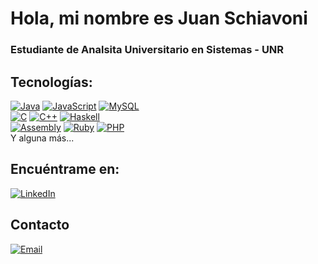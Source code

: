 # Hola, mi nombre es Juan Schiavoni
### Estudiante de Analsita Universitario en Sistemas - UNR

## Tecnologías:
[![Java](https://img.shields.io/badge/Java-007396?style=for-the-badge&logo=java&logoColor=white&labelColor=101010)]()
[![JavaScript](https://img.shields.io/badge/JavaScript-F7DF1E?style=for-the-badge&logo=javascript&logoColor=white&labelColor=101010)]()
[![MySQL](https://img.shields.io/badge/MySQL-4479A1?style=for-the-badge&logo=mysql&logoColor=white&labelColor=101010)]()
</br>
[![C](https://img.shields.io/badge/C-232F3E?style=for-the-badge&logo=C&logoColor=white&labelColor=101010)]()
[![C++](https://img.shields.io/badge/C%2B%2B-47A248?style=for-the-badge&logo=C%2B%2B&logoColor=white&labelColor=101010)]()
[![Haskell](https://img.shields.io/badge/Haskell-339933?style=for-the-badge&logo=Haskell&logoColor=white&labelColor=101010)]()
</br>
[![Assembly](https://img.shields.io/badge/Assembly-999999?style=for-the-badge&logo=AssemblyScript&logoColor=white&labelColor=101010)]()
[![Ruby](https://img.shields.io/badge/Ruby-5865F2?style=for-the-badge&logo=Ruby&logoColor=white&labelColor=101010)]()
[![PHP](https://img.shields.io/badge/PHP-69C9D0?style=for-the-badge&logo=PHP&logoColor=white&labelColor=101010)]()
</br>
Y alguna más...

## Encuéntrame en:
[![LinkedIn](https://img.shields.io/badge/LinkedIn-Juan_Schiavoni-oo77B5?style=for-the-badge&logo=linkedin&logoColor=white&labelColor=101010)](https://www.linkedin.com/in/juan-schiavoni-a97110268/)

## Contacto
[![Email](https://img.shields.io/badge/juanschiavoni713%2540gmail.com-email_personal-D14836?style=for-the-badge&logo=gmail&logoColor=white&labelColor=101010)](mailto:juanschiavoni713@gmail.com)
